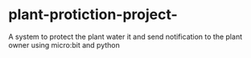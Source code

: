 # plant-protiction-project-
A system to protect the plant water it and send notification to the plant owner using micro:bit and python 

